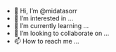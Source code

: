- 👋 Hi, I’m @midatasorr
- 👀 I’m interested in ...
- 🌱 I’m currently learning ...
- 💞️ I’m looking to collaborate on ...
- 📫 How to reach me ...

<!---
midatasorr/midatasorr is a ✨ special ✨ repository because its `README.md` (this file) appears on your GitHub profile.
You can click the Preview link to take a look at your changes.
--->
